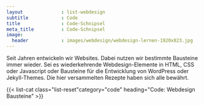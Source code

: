 ```yaml
---
layout              : list-webdesign
subtitle            : Code
title               : Code-Schnipsel
meta_title          : Code-Schnipsel
image:
  header            : images/webdesign/webdesign-lernen-1920x823.jpg
---
```

Seit Jahren entwickeln wir Websites. Dabei nutzen wir bestimmte Bausteine immer wieder. Sei es wiederkehrende Webdesign-Elemente in HTML, CSS oder Javascript oder Bausteine für die Entwicklung von WordPress oder Jekyll-Themes. Die hier versammelten Rezepte haben sich alle bewährt.
<!--more-->

{{< list-cat class="list-reset"category="code" heading="Code: Webdesign Bausteine" >}}
